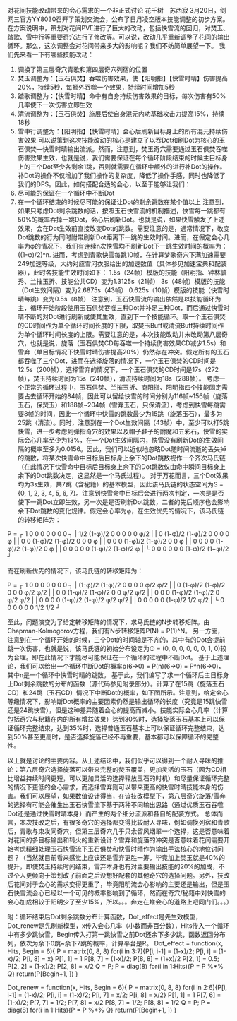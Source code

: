 对花间技能改动带来的会心需求的一个非正式讨论
花千树　苏西寂
3月20日，剑网三官方YY8030召开了策划交流会，公布了日月凌空版本技能调整的初步方案。在方案说明中，策划对花间PVE进行了巨大的改动，包括快雪流的回归，对焚玉、踏歌、雪中行等重要奇穴进行了修改等。可以说，改动几乎重新调整了花间的输出循环。那么，这次调整会对花间带来多大的影响呢？我们不妨简单展望一下。
我们先来看一下有哪些技能改动：
1. 调换了第三层奇穴青歌和第四层奇穴列宿的位置
2. 焚玉调整为：【玉石俱焚】吞噬伤害效果，使【阳明指】【快雪时晴】伤害提高20%，持续5秒，每额外吞噬一个效果，持续时间增加5秒
3. 踏歌调整为：【快雪时晴】命中有自身持续伤害效果的目标，每次伤害有50%几率使下一次伤害立即生效
4. 清流调整为：【玉石俱焚】施展后使自身混元内功基础攻击力提高15%，持续18秒
5. 雪中行调整为：【阳明指】【快雪时晴】会心后刷新目标身上的所有混元持续伤害效果
可以说策划这次技能改动的核心是建立了以吞Dot和刷Dot为核心的玉石俱焚—快雪时晴输出流派。然而，注意到，焚玉奇穴需要通过玉石俱焚吞噬伤害效果生效，也就是说，我们需要保证在每个循环阶段结束的时候主目标身上的三个Dot至少各剩余1跳，否则就需要在循环中额外的进行补Dot的操作。补Dot的操作不仅增加了我们操作的复杂度，降低了操作手感，同时也降低了我们的DPS。因此，如何搭配合适的会心，以至于能够让我们：
1. 尽可能的保证在一个循环中不断Dot
2. 在一个循环结束的时候尽可能的保证让Dot的剩余跳数在某个值以上
注意到，如果只考虑Dot剩余跳数的话，按照玉石快雪流的机制描述，快雪每一跳都有50%的概率吞掉一跳Dot，会心后刷新Dot。也就是说，如果快雪触发了上述效果，会在Dot生效前直接改变Dot的跳数。需要注意的是，通常情况下，改变Dot跳数的行为同时附带刷新Dot距离下一跳的生效时间。进而，在假定会心几率为φ的情况下，我们有连续n次快雪均不刷新Dot下一跳生效时间的概率为：((1-φ)/2)^n. 进而，考虑到青歌快雪每跳10帧，在计算梦歌奇穴下满加速需要249加速等级，大约对应雪河衣服给出的加速数值（具体参见加速宝典和配装器），此时各技能生效时间如下：
1.5s（24帧）模版的技能（阳明指、钟林毓秀、兰摧玉折、技能公共CD）变为1.3125s（21帧）
3s（48帧）模版的技能（Dot生效间隔）变为2.6875s（43帧）
0.625s（10帧）模版的技能（快雪时晴每跳）变为0.5s（8帧）
注意到，玉石快雪流的输出依然是以技能循环为主，循环开始阶段使用玉石俱焚吞噬三种Dot并补足三种Dot，而后通过快雪时晴不断的对Dot进行刷新或使其生效，直到下一个技能循环。取一个玉石俱焚的CD时间作为单个循环时间长度的下限，取焚玉Buff或清流Buff持续时间作为单个循环时间长度的上限。需要注意的是，本次技能改动并未改动第八层奇穴，也就是说，旋落（玉石俱焚CD每吞噬一个持续伤害效果CD减少1.5s）和雪弃（单目标情况下快雪时晴伤害提高20%）仍然存在冲突。假定所有的玉石都吞噬了三个Dot，进而在选择旋落的情况下，一个玉石俱焚的CD时间是12.5s（200帧），选择雪弃的情况下，一个玉石俱焚的CD时间是17s（272帧），焚玉持续时间为15s（240帧），清流持续时间为18s（288帧）。
考虑一个正常的循环过程中，玉石俱焚、兰摧玉折、商阳指、阳明指四个技能固定需要占去循环开始的84帧，因此可以留给快雪的时间分别为116帧~156帧（旋落玉石，保焚玉）和188帧~204帧（雪弃玉石，只保清流），考虑到快雪每跳需要8帧的时间，因此一个循环中快雪的跳数最少为15跳（旋落玉石），最多为25跳（清流）。同时，注意到在一个Dot生效间隔（43帧）中，至少可以打5跳快雪，进一步考虑到弹指奇穴的效果以及帽子鞋子的附魔和五彩石，快雪的实际会心几率至少为13%，在一个Dot生效间隔内，快雪没有刷新Dot的生效间隔的概率至多为0.0156。因此，我们可以近似地忽略Dot随时间流逝的丢失掉的跳数，将某次快雪命中目标后目标身上余下的Dot跳数视作一个齐次马氏链（在此情况下快雪命中目标后目标身上余下的Dot跳数仅由命中瞬间目标身上余下的Dot跳数决定，这显然是一个马氏过程）。
对于万花而言，三个Dot效果均为3s生效，共7跳（含秘籍）的基本模型，因此该马氏链的状态空间为S = {0, 1, 2, 3, 4, 5, 6, 7}。注意到快雪命中目标后会进行两次判定，一次是是否使下一跳Dot立即生效，另一次是是否刷新Dot跳数，二者的先后顺序也会影响余下Dot跳数的变化规律。假定会心率为φ，在生效优先的情况下，该马氏链的转移矩阵为：

P = ┌ 1    0       0       0       0       0       0       0       ┐
    | 1/2  (1-φ)/2 0       0       0       0       0       φ/2     |
    | 0    (1-φ)/2 (1-φ)/2 0       0       0       0       φ       |
    | 0    0       (1-φ)/2 (1-φ)/2 0       0       0       φ       |
    | 0    0       0       (1-φ)/2 (1-φ)/2 0       0       φ       |
    | 0    0       0       0       (1-φ)/2 (1-φ)/2 0       φ       |
    | 0    0       0       0       0       (1-φ)/2 (1-φ)/2 φ       |
    └ 0    0       0       0       0       0       (1-φ)/2 (1+φ)/2 ┘
	
而在刷新优先的情况下，该马氏链的转移矩阵为：

P = ┌ 1       0       0       0       0       0       0     0   ┐
    | (1-φ)/2 (1-φ)/2 0       0       0       0       φ/2   φ/2 |
    | 0       (1-φ)/2 (1-φ)/2 0       0       0       φ/2   φ/2 |
    | 0       0       (1-φ)/2 (1-φ)/2 0       0       φ/2   φ/2 |
    | 0       0       0       (1-φ)/2 (1-φ)/2 0       φ/2   φ/2 |
    | 0       0       0       0       (1-φ)/2 (1-φ)/2 φ/2   φ/2 |
    | 0       0       0       0       0       (1-φ)/2 1/2   φ/2 |
    └ 0       0       0       0       0       0       1/2   1/2 ┘
	
至此，问题演变为了给定转移矩阵的情况下，求马氏链的N步转移矩阵。由Chapman-Kolmogorov方程，我们有N步转移矩阵P(N) = P(1)^N。
另一方面，注意到在一个循环开始的时候，三个Dot的时间轴是不齐的，其中有的Dot会提前跳一次伤害，也就是说，该马氏链的初始分布设定为Φ = (0, 0, 0, 0, 0, 0, 1, 0)较为合理。即在此情况下才能尽可能保证在一个循环的过程中不断Dot。
基于上述理论，我们可以给出一个循环中断Dot的概率p(6→0) = P(n)(6→0) = P^n(6→0)，其中n是一个循环中快雪时晴的跳数。
基于此，我们编写了求一个循环后主目标身上Dot剩余跳数的分布的函数（源代码参见附录部分）。计算了在15跳（旋落玉石CD）和24跳（玉石CD）情况下中断Dot的概率，如下图所示。注意到，给定会心等级情况下，影响断Dot概率的主要因素仍然是输出循环的长度（究竟是15跳快雪还是24跳快雪），但是这种差异随着会心的提高而减小。技能实际会心几率（计算包括奇穴与秘籍在内的所有增益效果）达到30%时，选择旋落玉石基本上可以保证循环完整结束，达到35%时，选择普通玉石基本上可以保证循环完整结束，达到50%甚至更高时，是否选择旋落已经不再重要，基本都可以保障循环的完整性。

以上就是讨论的主要内容。从上述结论中，我们似乎可以得到一个耐人寻味的推论：第八层奇穴选择旋落可以带来完整的焚玉覆盖，更加灵活的玉石（因为CD相比增益持续时间更短，可以更加灵活的选择释放玉石的时机）和尽量保证循环完整的情况下更低的会心需求，而选择雪弃则可以带来更高的快雪时晴技能本身的伤害。我们可以展望，如果数值设计得当，在该技改模型下，第八层奇穴旋落/雪弃的选择有可能会催生出玉石快雪流下基于两种不同输出思路（通过优质玉石吞噬Dot还是通过快雪时晴本身）而产生的两个细分流派和各自的配装方式。
总体而言，本次技改之后，有很多奇穴的选择都变得比较耐人寻味，例如调换列宿和青歌后，青歌与束发同奇穴，但第三层奇穴几乎只余留风烟翠一个选择，这是否意味着对花间的多目标输出和转火的重新设计？雪弃和旋落的冲突是否意味着花间需要开始考虑精细处理玉石快雪流下玉石俱焚和快雪时晴作为输出手法核心的地位讨问题？（当然就目前看来感觉上应该还是雪弃更胜一筹，毕竟加上焚玉就是40%的提升，即使焚玉持续时间结束，雪弃本身也有对主要输出技能的20%的加成，不过个人更倾向于策划改了前面之后没想好配套的其他奇穴的选择问题。另外，技改后花间对于会心的需求变得更重了，毕竟阳明流会心影响的主要还是输出，但是玉石快雪流会心已经以一个可见的概率影响到了循环，然而在奇穴/秘籍中对快雪的会心加成相较于阳明少了至少15%，所以。。。奔走在堆会心的道路上吧同门们。。。）

附：循环结束后Dot剩余跳数分布计算函数，Dot_effect是先生效模型，Dot_renew是先刷新模型，x传入会心几率（小数而非百分数），Hits传入一个循环中有多少跳快雪，Begin传入打第一跳快雪之前Dot还余下多少跳，函数返回分布列，依次为余下0跳~余下7跳的概率，计算平台是R。
Dot_effect = function(x, Hits, Begin = 6){
	P = matrix(0, 8, 8)
	for(i in 3:7){P[i, i-1] = (1-x)/2; P[i, i] = (1-x)/2; P[i, 8] = x}
	P[1, 1] = 1
	P[8, 7] = (1-x)/2; P[8, 8] = (1+x)/2
	P[2, 1] = 0.5; P[2, 2] = (1-x)/2; P[2, 8] = x/2
	Q = P; P = diag(8)
	for(i in 1:Hits){P = P %*% Q}
	return(P[Begin+1, ])
}

Dot_renew = function(x, Hits, Begin = 6){
	P = matrix(0, 8, 8)
	for(i in 2:6){P[i, i-1] = (1-x)/2; P[i, i] = (1-x)/2; P[i, 7] = x/2; P[i, 8] = x/2}
	P[1, 1] = 1
	P[7, 6] = (1-x)/2; P[7, 7] = 1/2; P[7, 8] = x/2
	P[8, 7] = 1/2; P[8, 8] = 1/2
	Q = P; P = diag(8)
	for(i in 1:Hits){P = P %*% Q}
	return(P[Begin+1, ])
}
